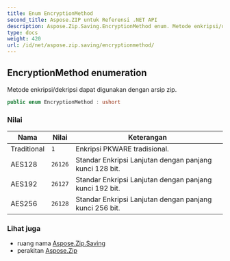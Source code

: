 ```yaml
---
title: Enum EncryptionMethod
second_title: Aspose.ZIP untuk Referensi .NET API
description: Aspose.Zip.Saving.EncryptionMethod enum. Metode enkripsi/dekripsi dapat digunakan dengan arsip zip.
type: docs
weight: 420
url: /id/net/aspose.zip.saving/encryptionmethod/
---
```

## EncryptionMethod enumeration

Metode enkripsi/dekripsi dapat digunakan dengan arsip zip.

```csharp
public enum EncryptionMethod : ushort
```

### Nilai

| Nama | Nilai | Keterangan |
| --- | --- | --- |
| Traditional | `1` | Enkripsi PKWARE tradisional. |
| AES128 | `26126` | Standar Enkripsi Lanjutan dengan panjang kunci 128 bit. |
| AES192 | `26127` | Standar Enkripsi Lanjutan dengan panjang kunci 192 bit. |
| AES256 | `26128` | Standar Enkripsi Lanjutan dengan panjang kunci 256 bit. |

### Lihat juga

* ruang nama [Aspose.Zip.Saving](../../aspose.zip.saving/)
* perakitan [Aspose.Zip](../../)


